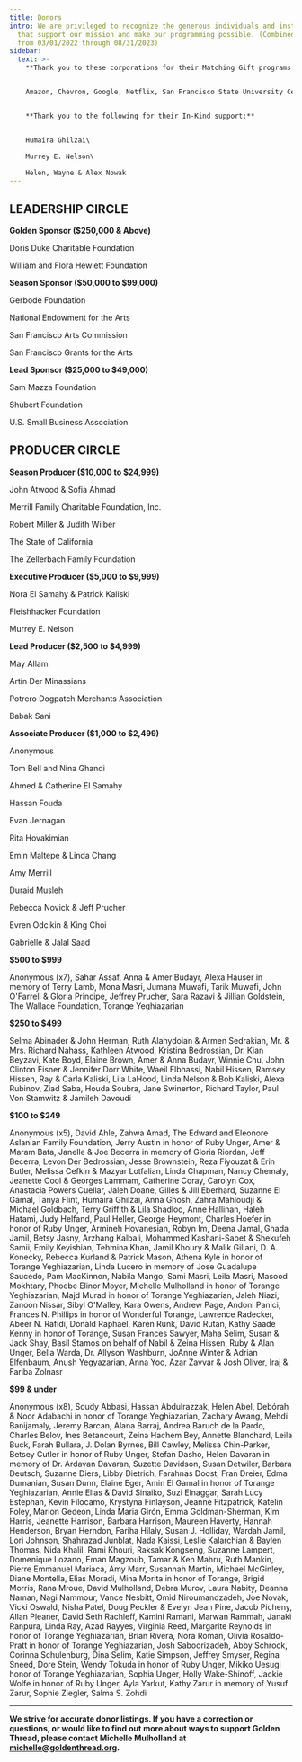 ```yaml
---
title: Donors
intro: We are privileged to recognize the generous individuals and institutions
  that support our mission and make our programming possible. (Combined gifts
  from 03/01/2022 through 08/31/2023)
sidebar:
  text: >-
    **Thank you to these corporations for their Matching Gift programs:**


    Amazon, Chevron, Google, Netflix, San Francisco State University Center for Iranian Diaspora Studies, WomenArts, Xperi  


    **Thank you to the following for their In-Kind support:**


    Humaira Ghilzai\

    Murrey E. Nelson\

    H﻿elen, Wayne & Alex Nowak
---
```

## **LEADERSHIP CIRCLE**

**Golden Sponsor ($250,000 & Above)**

Doris Duke Charitable Foundation

William and Flora Hewlett Foundation

**Season Sponsor ($50,000 to $99,000)**

Gerbode Foundation

National Endowment for the Arts

San Francisco Arts Commission

San Francisco Grants for the Arts

**Lead Sponsor ($25,000 to $49,000)**

Sam Mazza Foundation

Shubert Foundation

U.S. Small Business Association

## **PRODUCER CIRCLE**

**Season Producer ($10,000 to $24,999)**

John Atwood & Sofia Ahmad

Merrill Family Charitable Foundation, Inc.

Robert Miller & Judith Wilber

The State of California

The Zellerbach Family Foundation

**Executive Producer ($5,000 to $9,999)**

Nora El Samahy & Patrick Kaliski

Fleishhacker Foundation

Murrey E. Nelson

**Lead Producer ($2,500 to $4,999)**

May Allam

Artin Der Minassians

Potrero Dogpatch Merchants Association

Babak Sani

**Associate Producer ($1,000 to $2,499)**

Anonymous

Tom Bell and Nina Ghandi

Ahmed & Catherine El Samahy

Hassan Fouda

Evan Jernagan

Rita Hovakimian

Emin Maltepe & Linda Chang

Amy Merrill

Duraid Musleh

Rebecca Novick & Jeff Prucher

Evren Odcikin & King Choi

Gabrielle & Jalal Saad

**$500 to $999**

Anonymous (x7), Sahar Assaf, Anna & Amer Budayr, Alexa Hauser in memory of Terry Lamb, Mona Masri, Jumana Muwafi, Tarik Muwafi, John O'Farrell & Gloria Principe, Jeffrey Prucher, Sara Razavi & Jillian Goldstein, The Wallace Foundation, Torange Yeghiazarian			

**$250 to $499**

Selma Abinader & John Herman, Ruth Alahydoian & Armen Sedrakian, Mr. & Mrs. Richard Nahass, Kathleen Atwood, Kristina Bedrossian, Dr. Kian Beyzavi, Kate Boyd, Elaine Brown, Amer & Anna Budayr, Winnie Chu, John Clinton Eisner & Jennifer Dorr White, Waeil Elbhassi, Nabil Hissen, Ramsey Hissen, Ray & Carla Kaliski, Lila LaHood, Linda Nelson & Bob Kaliski, Alexa Rubinov, Ziad Saba, Houda Soubra, Jane Swinerton, Richard Taylor, Paul Von Stamwitz & Jamileh Davoudi

**$100 to $249**

Anonymous (x5), David Ahle, Zahwa Amad, The Edward and Eleonore Aslanian Family Foundation, Jerry Austin in honor of Ruby Unger, Amer & Maram Bata, Janelle & Joe Becerra in memory of Gloria Riordan, Jeff Becerra, Levon Der Bedrossian, Jesse Brownstein, Reza Fiyouzat & Erin Butler, Melissa Cefkin & Mazyar Lotfalian, Linda Chapman, Nancy Chemaly, Jeanette Cool & Georges Lammam, Catherine Coray, Carolyn Cox, Anastacia Powers Cuellar, Jaleh Doane, Gilles & Jill Eberhard, Suzanne El Gamal, Tanya Flint, Humaira Ghilzai, Anna Ghosh, Zahra Mahloudji & Michael Goldbach, Terry Griffith & Lila Shadloo, Anne Hallinan, Haleh Hatami, Judy Helfand, Paul Heller, George Heymont, Charles Hoefer in honor of Ruby Unger, Armineh Hovanesian, Robyn Im, Deena Jamal, Ghada Jamil, Betsy Jasny, Arzhang Kalbali, Mohammed Kashani-Sabet & Shekufeh Samii, Emily Keyishian, Tehmina Khan, Jamil Khoury & Malik Gillani, D. A. Konecky, Rebecca Kurland & Patrick Mason, Athena Kyle in honor of Torange Yeghiazarian, Linda Lucero in memory of Jose Guadalupe Saucedo, Pam MacKinnon, Nabila Mango, Sami Masri, Leila Masri, Masood Mokhtary, Phoebe Elinor Moyer, Michelle Mulholland in honor of Torange Yeghiazarian, Majd Murad in honor of Torange Yeghiazarian, Jaleh Niazi, Zanoon Nissar, Sibyl O'Malley, Kara Owens, Andrew Page, Andoni Panici, Frances N. Phillips in honor of Wonderful Torange, Lawrence Radecker, Abeer N. Rafidi, Donald Raphael, Karen Runk, David Rutan, Kathy Saade Kenny in honor of Torange, Susan Frances Sawyer, Maha Selim, Susan & Jack Shay, Basil Stamos on behalf of Nabil & Zeina Hissen, Ruby & Alan Unger, Bella Warda, Dr. Allyson Washburn, JoAnne Winter & Adrian Elfenbaum, Anush Yegyazarian, Anna Yoo, Azar Zavvar & Josh Oliver, Iraj & Fariba Zolnasr

**$99 & under**

Anonymous (x8), Soudy Abbasi, Hassan Abdulrazzak, Helen Abel, Debórah & Noor Adabachi in honor of Torange Yeghiazarian, Zachary Awang, Mehdi Banijamaly, Jeremy Barcan, Alana Barraj, Andrea Baruch de la Pardo, Charles Belov, Ines Betancourt, Zeina Hachem Bey, Annette Blanchard, Leila Buck, Farah Bullara, J. Dolan Byrnes, Bill Cawley, Melissa Chin-Parker, Betsey Cutler in honor of Ruby Unger, Stefan Dasho, Helen Davaran in memory of Dr. Ardavan Davaran, Suzette Davidson, Susan Detwiler, Barbara Deutsch, Suzanne Diers, Libby Dietrich, Farahnas Doost, Fran Dreier, Edma Dumanian, Susan Dunn, Elaine Eger, Amin El Gamal in honor of Torange Yeghiazarian, Annie Elias & David Sinaiko, Suzi Elnaggar, Sarah Lucy Estephan, Kevin Filocamo, Krystyna Finlayson, Jeanne Fitzpatrick, Katelin Foley, Marion Gedeon, Linda Maria Girón, Emma Goldman-Sherman, Kim Harris, Jeanette Harrison, Barbara Harrison, Maureen Haverty, Hannah Henderson, Bryan Herndon, Fariha Hilaly, Susan J. Holliday, Wardah Jamil, Lori Johnson, Shahrazad Junblat, Nada Kaissi, Leslie Kalarchian & Baylen Thomas, Nida Khalil, Rami Khouri, Raksak Kongseng, Suzanne Lampert, Domenique Lozano, Eman Magzoub, Tamar & Ken Mahru, Ruth Mankin, Pierre Emmanuel Mariaca, Amy Marr, Susannah Martin, Michael McGinley, Diane Montella, Elias Moradi, Mina Morita in honor of Torange, Brigid Morris, Rana Mroue, David Mulholland, Debra Murov, Laura Nabity, Deanna Naman, Nagi Nammour, Vance Nesbitt, Omid Niroumandzadeh, Joe Novak, Vicki Oswald, Nisha Patel, Doug Peckler & Evelyn Jean Pine, Jacob Picheny, Allan Pleaner, David Seth Rachleff, Kamini Ramani, Marwan Rammah, Janaki Ranpura, Linda Ray, Azad Rayyes, Virginia Reed, Margarite Reynolds in honor of Torange Yeghiazarian, Brian Rivera, Nora Roman, Olivia Rosaldo-Pratt in honor of Torange Yeghiazarian, Josh Saboorizadeh, Abby Schrock, Corinna Schulenburg, Dina Selim, Katie Simpson, Jeffrey Smyser, Regina Sneed, Dore Stein, Wendy Tokuda in honor of Ruby Unger, Mikiko Uesugi honor of Torange Yeghiazarian, Sophia Unger, Holly Wake-Shinoff, Jackie Wolfe in honor of Ruby Unger, Ayla Yarkut, Kathy Zarur in memory of Yusuf Zarur, Sophie Ziegler, Salma S. Zohdi	



- - -

**We strive for accurate donor listings. If you have a correction or questions, or would like to find out more about ways to support Golden Thread, please contact Michelle Mulholland at [michelle@goldenthread.org](mailto:michelle@goldenthread.org).**